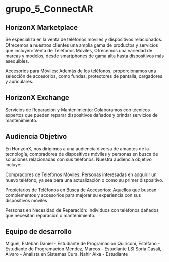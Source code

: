 # grupo_5_ConnectAR

## HorizonX Marketplace
Se especializa en la venta de teléfonos móviles y dispositivos relacionados. Ofrecemos a nuestros clientes una amplia gama de productos y servicios que incluyen: Venta de Teléfonos Móviles, Ofrecemos una variedad de marcas y modelos, desde smartphones de gama alta hasta dispositivos más asequibles.

Accesorios para Móviles: Además de los teléfonos, proporcionamos una selección de accesorios, como fundas, protectores de pantalla, cargadores y auriculares.

## HorizonX Exchange
Servicios de Reparación y Mantenimiento: Colaboramos con técnicos expertos que pueden reparar dispositivos dañados y brindar servicios de mantenimiento.

## Audiencia Objetivo
En HorizonX, nos dirigimos a una audiencia diversa de amantes de la tecnología, compradores de dispositivos móviles y personas en busca de soluciones relacionadas con sus teléfonos. Nuestra audiencia objetivo incluye:

Compradores de Teléfonos Móviles: Personas interesadas en adquirir un nuevo teléfono, ya sea para una actualización o como su primer dispositivo.

Propietarios de Teléfonos en Busca de Accesorios: Aquellos que buscan complementos y accesorios para mejorar su experiencia con sus dispositivos móviles

Personas en Necesidad de Reparación: Individuos con teléfonos dañados que necesitan reparación o mantenimiento.

## Equipo de desarrollo

Miguel, Esteban Daniel - Estudiante de Programacion
Quiriconi, Estéfano - Estudiante de Programacion
Mendez, Marcos - Estudiante LSI
Soria Casali, Alvaro - Analista en Sistemas
Cura, Nahir Aixa - Estudiante
